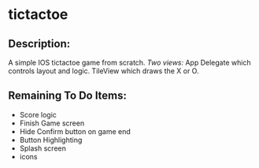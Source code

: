 tictactoe
=========

Description:
------------
A simple IOS tictactoe game from scratch. 
*Two views:*
 App Delegate which controls layout and logic.
 TileView which draws the X or O.

Remaining To Do Items:
----------------------
+ Score logic
+ Finish Game screen
+ Hide Confirm button on game end
+ Button Highlighting
+ Splash screen
+ icons